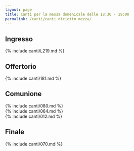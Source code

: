 ```yaml
---
layout: page
title: Canti per la messa domenicale delle 18:30 - 19:00
permalink: /canti/canti_diciotto_mezza/
---
```


## Ingresso
{% include canti/L219.md %}   

## Offertorio
{% include canti/181.md %}   

## Comunione   
{% include canti/080.md %}   
{% include canti/064.md %}   
{% include canti/012.md %}   

## Finale
{% include canti/070.md %}   
